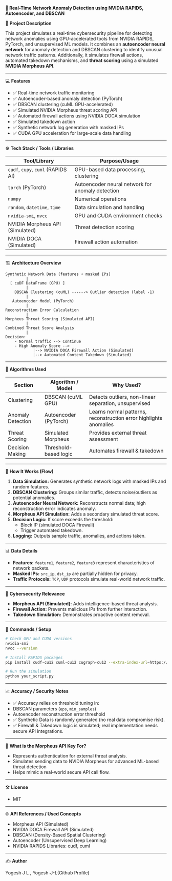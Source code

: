 **🚀 Real-Time Network Anomaly Detection using NVIDIA RAPIDS, Autoencoder, and DBSCAN**


📖 **Project Description**

  This project simulates a real-time cybersecurity pipeline for detecting network anomalies using GPU-accelerated tools from NVIDIA RAPIDS, PyTorch, and     unsupervised ML models. It combines an **autoencoder neural network** for anomaly detection and DBSCAN clustering to identify unusual network traffic patterns. Additionally, it simulates firewall actions, automated takedown mechanisms, and **threat scoring** using a simulated **NVIDIA Morpheus API**.

--------------------------------------------------------------

💻 **Features**

  - ✅ Real-time network traffic monitoring
  - ✅ Autoencoder-based anomaly detection (PyTorch)
  - ✅ DBSCAN clustering (cuML GPU-accelerated)
  - ✅ Simulated NVIDIA Morpheus threat scoring API
  - ✅ Automated firewall actions using NVIDIA DOCA simulation
  - ✅ Simulated takedown action
  - ✅ Synthetic network log generation with masked IPs
  - ✅ CUDA GPU acceleration for large-scale data handling

--------------------------------------------------------------

⚙️ **Tech Stack / Tools / Libraries**

  | **Tool/Library**                    | **Purpose/Usage**                                |
  | ----------------------------------- | ------------------------------------------------ |
  | `cudf`, `cupy`, `cuml` (RAPIDS AI)  | GPU-based data processing, clustering            |
  | `torch` (PyTorch)                   | Autoencoder neural network for anomaly detection |
  | `numpy`                             | Numerical operations                             |
  | `random`, `datetime`, `time`        | Data simulation and handling                     |
  | `nvidia-smi`, `nvcc`                | GPU and CUDA environment checks                  |
  | NVIDIA Morpheus API (Simulated)     | Threat detection scoring                         |
  | NVIDIA DOCA (Simulated)             | Firewall action automation                       |

---------------------------------------------------------------

🏗️ **Architecture Overview**

  ```
  Synthetic Network Data (features + masked IPs)
           |
    [ cuDF DataFrame (GPU) ]
           |
      DBSCAN Clustering (cuML) ------> Outlier detection (label -1)
           |
     Autoencoder Model (PyTorch)
           |
  Reconstruction Error Calculation
           |
  Morpheus Threat Scoring (Simulated API)
           |
  Combined Threat Score Analysis
           |
  Decision:
      - Normal traffic --> Continue
      - High Anomaly Score -->
              |--> NVIDIA DOCA Firewall Action (Simulated)
              |--> Automated Content Takedown (Simulated)
  ```

----------------------------------------------------

🧐 **Algorithms Used**

  | **Section**       | **Algorithm / Model**     | **Why Used?**                                                     |
  | ----------------- | ------------------------- | ----------------------------------------------------------------- |
  | Clustering        | DBSCAN (cuML GPU)         | Detects outliers, non-linear separation, unsupervised             |
  | Anomaly Detection | Autoencoder (PyTorch)     | Learns normal patterns, reconstruction error highlights anomalies |
  | Threat Scoring    | Simulated Morpheus        | Provides external threat assessment                               |
  | Decision Making   | Threshold-based logic     | Automates firewall & takedown                                     |

------------------------------------------------------

📝 **How It Works (Flow)**

  1. **Data Simulation:** Generates synthetic network logs with masked IPs and random features.
  2. **DBSCAN Clustering:** Groups similar traffic, detects noise/outliers as potential anomalies.
  3. **Autoencoder Neural Network:** Reconstructs normal data; high reconstruction error indicates anomaly.
  4. **Morpheus API Simulation:** Adds a secondary simulated threat score.
  5. **Decision Logic:** If score exceeds the threshold:
     - Block IP (simulated DOCA Firewall)
     - Trigger automated takedown.
  6. **Logging:** Outputs sample traffic, anomalies, and actions taken.

---------------------------------------------------------

📊 **Data Details**

  - **Features:** `feature1`, `feature2`, `feature3` represent characteristics of network packets.
  - **Masked IPs:** `src_ip`, `dst_ip` are partially hidden for privacy.
  - **Traffic Protocols:** `TCP`, `UDP` protocols simulate real-world network traffic.

----------------------------------------------------------

🔐 **Cybersecurity Relevance**

  - **Morpheus API (Simulated):** Adds intelligence-based threat analysis.
  - **Firewall Action:** Prevents malicious IPs from further interaction.
  - **Takedown Simulation:** Demonstrates proactive content removal.

-----------------------------------------------------------

🔎 **Commands / Setup**

  ```bash
  # Check GPU and CUDA versions
  nvidia-smi
  nvcc --version

  # Install RAPIDS packages
  pip install cudf-cu12 cuml-cu12 cugraph-cu12 --extra-index-url=https://pypi.ngc.nvidia.com

  # Run the simulation
  python your_script.py
  ```

------------------------------------------------------------

📈 **Accuracy / Security Notes**

  - ✅ Accuracy relies on threshold tuning in:
  - DBSCAN parameters (`eps`, `min_samples`)
  - Autoencoder reconstruction error threshold
  - ✅ Synthetic Data is randomly generated (no real data compromise risk).
  - ✅ Firewall & Takedown logic is simulated; real implementation needs secure API integrations.

-------------------------------------------------------------

🔐 **What is the Morpheus API Key For?**

  - Represents authentication for external threat analysis.
  - Simulates sending data to NVIDIA Morpheus for advanced ML-based threat detection
  - Helps mimic a real-world secure API call flow.

-------------------------------------------------------------

🛠️ **License**

  - MIT

------------------------------------------------------------

🌐 **API References / Used Concepts**

  - Morpheus API (Simulated)
  - NVIDIA DOCA Firewall API (Simulated)
  - DBSCAN (Density-Based Spatial Clustering)
  - Autoencoder (Unsupervised Deep Learning)
  - NVIDIA RAPIDS Libraries: cudf, cuml

-------------------------------------------------------------

✍️ **Author**

  Yogesh J L ,
  Yogesh-J-L(Github Profile)



